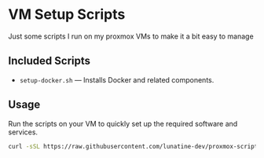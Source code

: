# VM Setup Scripts

Just some scripts I run on my proxmox VMs to make it a bit easy to manage

## Included Scripts

-   `setup-docker.sh` — Installs Docker and related components.

## Usage

Run the scripts on your VM to quickly set up the required software and services.

```bash
curl -sSL https://raw.githubusercontent.com/lunatine-dev/proxmox-scripts/main/setup-docker.sh | bash
```
